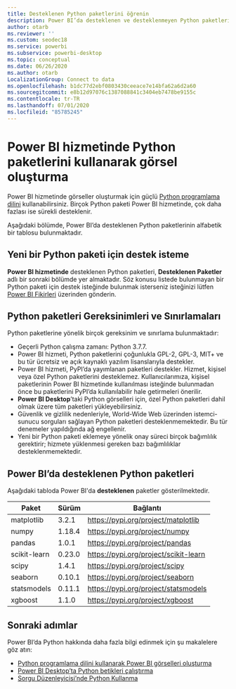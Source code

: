 ```yaml
---
title: Desteklenen Python paketlerini öğrenin
description: Power BI’da desteklenen ve desteklenmeyen Python paketleri
author: otarb
ms.reviewer: ''
ms.custom: seodec18
ms.service: powerbi
ms.subservice: powerbi-desktop
ms.topic: conceptual
ms.date: 06/26/2020
ms.author: otarb
LocalizationGroup: Connect to data
ms.openlocfilehash: b1dc77d2ebf0803430ceeace7e14bfa62a6d2a60
ms.sourcegitcommit: e8b12d97076c1387088841c3404eb7478be9155c
ms.contentlocale: tr-TR
ms.lasthandoff: 07/01/2020
ms.locfileid: "85785245"
---
```

# <a name="create-visuals-by-using-python-packages-in-the-power-bi-service"></a>Power BI hizmetinde Python paketlerini kullanarak görsel oluşturma
Power BI hizmetinde görseller oluşturmak için güçlü [Python programlama dilini](https://www.python.org/) kullanabilirsiniz. Birçok Python paketi Power BI hizmetinde, çok daha fazlası ise sürekli desteklenir.

Aşağıdaki bölümde, Power BI’da desteklenen Python paketlerinin alfabetik bir tablosu bulunmaktadır. 

## <a name="request-support-for-a-new-python-package"></a>Yeni bir Python paketi için destek isteme
**Power BI hizmetinde** desteklenen Python paketleri, **Desteklenen Paketler** adlı bir sonraki bölümde yer almaktadır. Söz konusu listede bulunmayan bir Python paketi için destek isteğinde bulunmak isterseniz isteğinizi lütfen [Power BI Fikirleri](https://ideas.powerbi.com) üzerinden gönderin.

## <a name="requirements-and-limitations-of-python-packages"></a>Python paketleri Gereksinimleri ve Sınırlamaları
Python paketlerine yönelik birçok gereksinim ve sınırlama bulunmaktadır:

* Geçerli Python çalışma zamanı: Python 3.7.7.
* Power BI hizmeti, Python paketlerini çoğunlukla GPL-2, GPL-3, MIT+ ve bu tür ücretsiz ve açık kaynaklı yazılım lisanslarıyla destekler.
* Power BI hizmeti, PyPI’da yayımlanan paketleri destekler. Hizmet, kişisel veya özel Python paketlerini desteklemez. Kullanıcılarımıza, kişisel paketlerinin Power BI hizmetinde kullanılması isteğinde bulunmadan önce bu paketlerini PyPI’da kullanılabilir hale getirmeleri önerilir.
* **Power BI Desktop**’taki Python görselleri için, özel Python paketleri dahil olmak üzere tüm paketleri yükleyebilirsiniz.
* Güvenlik ve gizlilik nedenleriyle, World-Wide Web üzerinden istemci-sunucu sorguları sağlayan Python paketleri desteklenmemektedir. Bu tür denemeler yapıldığında ağ engellenir.
* Yeni bir Python paketi eklemeye yönelik onay süreci birçok bağımlılık gerektirir; hizmete yüklenmesi gereken bazı bağımlılıklar desteklenmemektedir.

## <a name="python-packages-that-are-supported-in-power-bi"></a>Power BI’da desteklenen Python paketleri
Aşağıdaki tabloda Power BI'da **desteklenen** paketler gösterilmektedir.


|        Paket        |   Sürüm   |                                   Bağlantı                                   |
|-----------------------|-------------|--------------------------------------------------------------------------|
|matplotlib|3.2.1|https://pypi.org/project/matplotlib|
|numpy|1.18.4|https://pypi.org/project/numpy|
|pandas|1.0.1|https://pypi.org/project/pandas|
|scikit-learn|0.23.0|https://pypi.org/project/scikit-learn|
|scipy|1.4.1|https://pypi.org/project/scipy|
|seaborn|0.10.1|https://pypi.org/project/seaborn|
|statsmodels|0.11.1|https://pypi.org/project/statsmodels|
|xgboost|1.1.0|https://pypi.org/project/xgboost|

## <a name="next-steps"></a>Sonraki adımlar
Power BI’da Python hakkında daha fazla bilgi edinmek için şu makalelere göz atın:

* [Python programlama dilini kullanarak Power BI görselleri oluşturma](desktop-python-visuals.md)
* [Power BI Desktop’ta Python betikleri çalıştırma](desktop-python-scripts.md)
* [Sorgu Düzenleyicisi’nde Python Kullanma](desktop-python-in-query-editor.md)
